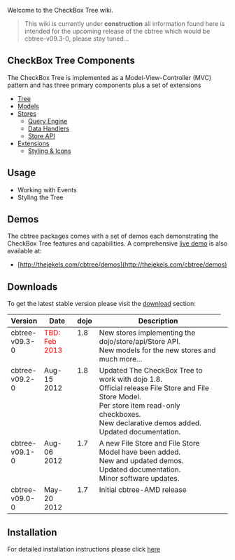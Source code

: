 Welcome to the CheckBox Tree wiki.

> This wiki is currently under **construction** all information found here is
> intended for the upcoming release of the cbtree which would be cbtree-v09.3-0,
> please stay tuned...

## CheckBox Tree Components
The CheckBox Tree is implemented as a Model-View-Controller (MVC) pattern and has three primary components plus a set of extensions

* [Tree](wiki/Tree)
* [Models](wiki/Model)
* [Stores](wiki/Store)
	- [Query Engine](wiki/Query-Engine)
	- [Data Handlers](wiki/Data-Handlers)
	- [Store API](wiki/Store-API)
* [Extensions](wiki/Extensions)
	- [Styling & Icons](wiki/Tree-Styling)

## Usage
* Working with Events
* Styling the Tree

## Demos
The cbtree packages comes with a set of demos each demonstrating the CheckBox
Tree features and capabilities. A comprehensive [live demo](http://thejekels.com/cbtree/demos)
is also available at:

* [http://thejekels.com/cbtree/demos](http://thejekels.com/cbtree/demos)

## Downloads
To get the latest stable version please visit the [download](https://github.com/pjekel/cbtree/downloads)
section:

<table>
  <tbody>
	<thead>
	  <tr>
	    <th style="width:15%;">Version</th>
	    <th style="width:15%;">Date</th>
	    <th style="width:10%;">dojo</th>
	    <th>Description</th>
	  </tr>
	</thead>
    <tr style="vertical-align:top">
      <td>cbtree-v09.3-0</td>
      <td style="color:red;">TBD: Feb 2013</td>
      <td>1.8</td>
      <td>
	New stores implementing the dojo/store/api/Store API.<br/>
	New models for the new stores and much more...
      <td>
    </tr>
    <tr style="vertical-align:top">
      <td>cbtree-v09.2-0</td>
      <td>Aug-15 2012</td>
      <td>1.8</td>
      <td>
	Updated The CheckBox Tree to work with dojo 1.8.<br/>
	Official release File Store and File Store Model.<br/>
	Per store item read-only checkboxes.<br/>
	New declarative demos added.<br/>
	Updated documentation.<br/>
      <td>
    </tr>
    <tr style="vertical-align:top">
      <td>cbtree-v09.1-0</td>
      <td>Aug-06 2012</td>
      <td>1.7</td>
      <td>
	A new File Store and File Store Model have been added.<br/>
	New and updated demos.<br/>
	Updated documentation.<br/>
	Minor software updates.
      <td>
    </tr>
    <tr style="vertical-align:top">
      <td>cbtree-v09.0-0</td>
      <td>May-20 2012</td>
      <td>1.7</td>
      <td>Initial cbtree-AMD release</td>
    </tr>
  </tbody>
</table>

## Installation
For detailed installation instructions please click [here](wiki/Installation)